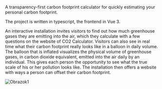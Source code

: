 A transparency-first carbon footprint calculator for quickly estimating your personal carbon footprint.

The project is written in typescript, the frontend in Vue 3. 

An interactive installation invites visitors to find out how much greenhouse gases they are emitting into the air, which they calculate with a few questions on the website of CO2 Calculator. Visitors can also see in real time what their carbon footprint really looks like in a balloon in daily volume. The balloon that is inflated visualizes the physical volume of greenhouse gases, in carbon dioxide equivalent, emitted into the air daily by an individual. This gives each person the opportunity to see what the true scale of his or her pollution looks like. The installation then offers a website with ways a person can offset their carbon footprint.

![Obrazok1](https://user-images.githubusercontent.com/76444962/187035414-7d305811-8312-4e94-b1eb-8d8622e6c04a.jpg)
